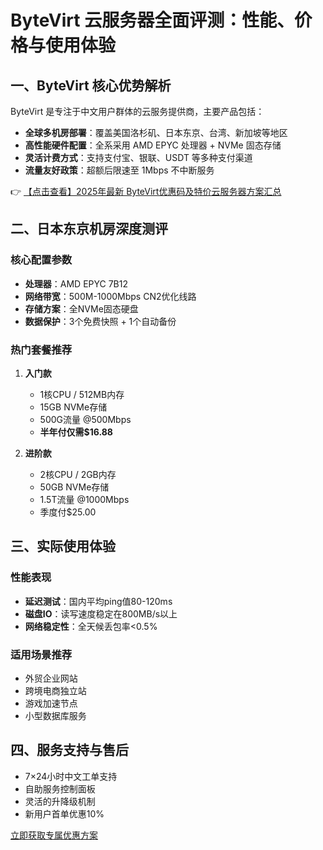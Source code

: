 # ByteVirt 云服务器全面评测：性能、价格与使用体验

## 一、ByteVirt 核心优势解析

ByteVirt 是专注于中文用户群体的云服务提供商，主要产品包括：

- **全球多机房部署**：覆盖美国洛杉矶、日本东京、台湾、新加坡等地区
- **高性能硬件配置**：全系采用 AMD EPYC 处理器 + NVMe 固态存储
- **灵活计费方式**：支持支付宝、银联、USDT 等多种支付渠道
- **流量友好政策**：超额后限速至 1Mbps 不中断服务

👉 [【点击查看】2025年最新 ByteVirt优惠码及特价云服务器方案汇总](https://bit.ly/bytevirt)

## 二、日本东京机房深度测评

### 核心配置参数
- **处理器**：AMD EPYC 7B12
- **网络带宽**：500M-1000Mbps CN2优化线路
- **存储方案**：全NVMe固态硬盘
- **数据保护**：3个免费快照 + 1个自动备份

### 热门套餐推荐
1. **入门款**  
   - 1核CPU / 512MB内存  
   - 15GB NVMe存储  
   - 500G流量 @500Mbps  
   - **半年付仅需$16.88**

2. **进阶款**  
   - 2核CPU / 2GB内存  
   - 50GB NVMe存储  
   - 1.5T流量 @1000Mbps  
   - 季度付$25.00

## 三、实际使用体验

### 性能表现
- **延迟测试**：国内平均ping值80-120ms
- **磁盘IO**：读写速度稳定在800MB/s以上
- **网络稳定性**：全天候丢包率<0.5%

### 适用场景推荐
- 外贸企业网站
- 跨境电商独立站
- 游戏加速节点
- 小型数据库服务

## 四、服务支持与售后
- 7×24小时中文工单支持
- 自助服务控制面板
- 灵活的升降级机制
- 新用户首单优惠10%

[立即获取专属优惠方案](https://bit.ly/bytevirt)